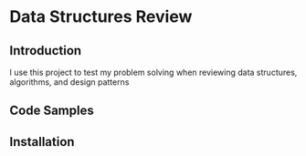 # Data Structures Review

## Introduction

I use this project to test my problem solving when reviewing data structures, algorithms, and design patterns

## Code Samples

## Installation
